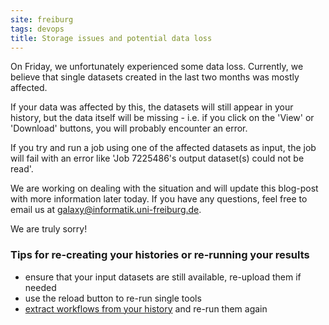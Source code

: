 ```yaml
---
site: freiburg
tags: devops
title: Storage issues and potential data loss
---
```


On Friday, we unfortunately experienced some data loss. Currently, we believe that single datasets created in the last two months was mostly affected.

If your data was affected by this, the datasets will still appear in your history, but the data itself will be missing - i.e. if you click on the 'View' or 'Download' buttons, you will probably encounter an error.

If you try and run a job using one of the affected datasets as input, the job will fail with an error like 'Job 7225486's output dataset(s) could not be read'.

We are working on dealing with the situation and will update this blog-post with more information later today. If you have any questions, feel free to email us at galaxy@informatik.uni-freiburg.de.

We are truly sorry!

### Tips for re-creating your histories or re-running your results

* ensure that your input datasets are still available, re-upload them if needed
* use the reload button to re-run single tools
* [extract workflows from your history](https://training.galaxyproject.org/training-material/topics/galaxy-ui/tutorials/history-to-workflow/tutorial.html) and re-run them again
